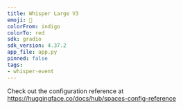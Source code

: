 ```yaml
---
title: Whisper Large V3
emoji: 🤫
colorFrom: indigo
colorTo: red
sdk: gradio
sdk_version: 4.37.2
app_file: app.py
pinned: false
tags:
- whisper-event
---
```


Check out the configuration reference at https://huggingface.co/docs/hub/spaces-config-reference